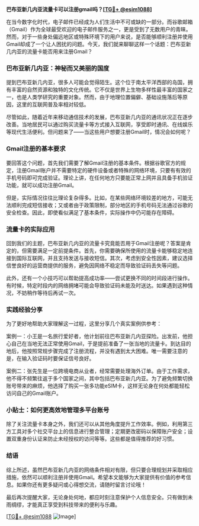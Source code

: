 **巴布亚新几内亚流量卡可以注册gmail吗？[[TG💪+ @esim1088](https://t.me/s/esim1088)]**

在当今数字化时代，电子邮件已经成为人们生活中不可或缺的一部分。而谷歌邮箱（Gmail）作为全球最受欢迎的电子邮件服务之一，更是受到了无数用户的青睐。然而，对于一些身处偏远地区或特殊环境下的用户来说，是否能够顺利注册并使用Gmail却成了一个让人困扰的问题。今天，我们就来聊聊这样一个话题：巴布亚新几内亚的流量卡能否用来注册Gmail？

### 巴布亚新几内亚：神秘而又美丽的国度

提到巴布亚新几内亚，很多人可能会觉得陌生。这个位于南太平洋西部的岛国，拥有丰富的自然资源和独特的文化传统。它不仅是世界上生物多样性最丰富的国家之一，也是人类学研究的重要对象。然而，由于地理位置偏僻、基础设施落后等原因，这里的互联网普及率相对较低。

尽管如此，随着近年来移动通信技术的发展，巴布亚新几内亚的通讯状况正在逐步改善。当地居民可以通过购买流量卡等方式接入互联网，享受即时通讯、在线娱乐等现代生活便利。但问题来了——当这些用户想要注册Gmail时，情况会如何呢？

### Gmail注册的基本要求

要回答这个问题，首先我们需要了解Gmail注册的基本条件。根据谷歌官方的规定，注册Gmail账户并不需要特定的硬件设备或者特殊的网络环境，只要有有效的手机号码即可完成验证。理论上讲，在任何地方只要能正常上网并且具备手机验证功能，就可以成功注册Gmail。

但是，实际情况往往比理论复杂得多。比如，在某些网络环境较差的地方，可能无法顺利完成短信接收；又或者由于政策限制，部分地区的手机号码无法通过谷歌的安全检查。因此，即使看似满足了基本条件，实际操作中仍可能存在障碍。

### 流量卡的实际应用

回到我们的主题，巴布亚新几内亚的流量卡究竟能否用于Gmail注册呢？答案是肯定的，但需要满足一定前提条件。首先，你需要确保所使用的流量卡能够稳定地连接到国际互联网，并且支持发送与接收短信。其次，考虑到安全性因素，建议选择信誉良好的运营商提供的服务，避免因网络不稳定而导致验证码丢失等问题。

此外，还有一个小技巧可以帮助提高成功率——尝试更换不同的时间段进行操作。有时候，特定时段内的网络拥堵可能会导致验证码未能及时送达。如果遇到这种情况，不妨稍作等待后再试一次。

### 实践经验分享

为了更好地帮助大家理解这一过程，这里分享几个真实案例供参考：

案例一：小王是一名旅行爱好者，他计划前往巴布亚新几内亚探险。出发前，他担心自己在当地无法正常使用Gmail，于是提前准备了一张当地的流量卡。到达目的地后，他按照常规步骤完成了注册流程，并没有遇到太大困难。唯一需要注意的是，在输入验证码时要保证信号良好。

案例二：张先生是一位跨境电商从业者，经常需要处理海外订单。由于工作需求，他不得不频繁往返于多个国家之间，其中包括巴布亚新几内亚。为了避免频繁切换账号带来的麻烦，他选择了购买一张多功能eSIM卡，这样无论身在何处都能轻松访问自己的Gmail账户。

### 小贴士：如何更高效地管理多平台账号

除了关注流量卡本身之外，我们还可以从其他角度提升工作效率。例如，利用第三方工具对多个社交平台上的信息进行整合管理；定期更改密码以保障账户安全；设置双重身份认证来防止未经授权的访问等等。这些都是值得推荐的好习惯。

### 结语

综上所述，虽然巴布亚新几内亚的网络条件相对有限，但只要合理规划并采取相应措施，依然可以顺利注册并使用Gmail。希望本文能够为大家提供有价值的参考信息。如果你还有更多疑问或心得想交流，请随时留言讨论哦！

最后再次提醒大家，无论身处何地，都应时刻注意保护个人信息安全。只有做到未雨绸缪，才能真正享受到科技带来的便利与乐趣。

[[TG💪+ @esim1088](https://t.me/s/esim1088) ![Image](https://i.postimg.cc/4NQfJmqS/Snipaste-2025-05-13-00-14-12.png)]